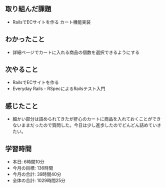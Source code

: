 ## 取り組んだ課題
- RailsでECサイトを作る カート機能実装
## わかったこと
- 詳細ページでカートに入れる商品の個数を選択できるようにする
## 次やること
- RailsでECサイトを作る
- Everyday Rails - RSpecによるRailsテスト入門
## 感じたこと
- 細かい部分は詰められてきたが肝心のカートに商品を入れておくことができないままだったので質問した。今日は少し進歩したのでどんどん詰めていきたい。
## 学習時間
- 本日: 6時間10分
- 今月の目標: 136時間
- 今月の合計: 39時間40分
- 全体の合計: 1029時間25分
